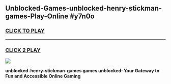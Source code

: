 
## Unblocked-Games-unblocked-henry-stickman-games-Play-Online #y7n0o
<h3>
<a href="https://news.freeplayer.one?title=unblocked-henry-stickman-games&ref=3">CLICK TO PLAY</a></h3>
<hr>

<h3>
<a href="https://news.freeplayer.one?title=unblocked-henry-stickman-games&ref=3">CLICK 2 PLAY</a>
  
</h3>

<a href="https://news.freeplayer.one?title=unblocked-henry-stickman-games&ref=3"><img src="https://clearcache.store/games.png"></a>


**unblocked-henry-stickman-games games unblocked: Your Gateway to Fun and Accessible Online Gaming**
